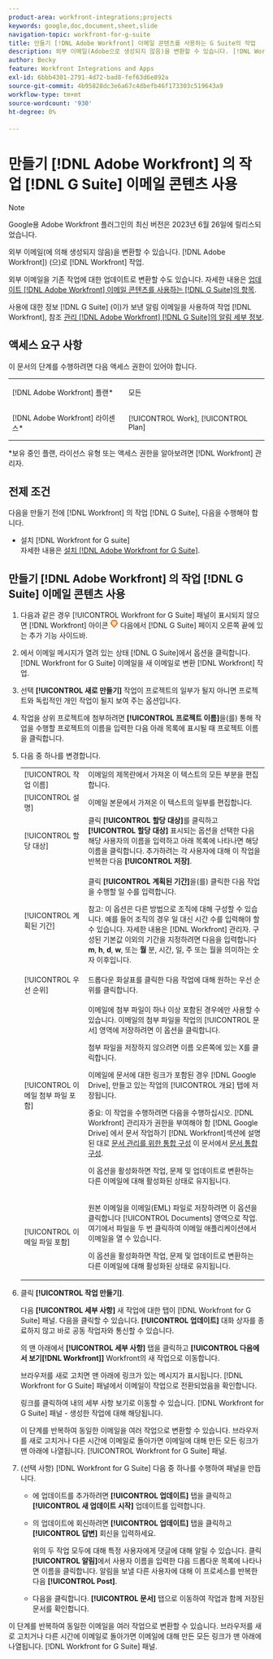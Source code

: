 ```yaml
---
product-area: workfront-integrations;projects
keywords: google,doc,document,sheet,slide
navigation-topic: workfront-for-g-suite
title: 만들기 [!DNL Adobe Workfront] 이메일 콘텐츠를 사용하는 G Suite의 작업
description: 외부 이메일(Adobe으로 생성되지 않음)을 변환할 수 있습니다. [!DNL Workfront])을 클릭하여 Workfront 작업에 추가합니다.
author: Becky
feature: Workfront Integrations and Apps
exl-id: 6bbb4301-2791-4d72-bad8-fef63d6e892a
source-git-commit: 4b95828dc3e6a67c4dbefb46f173303c519643a9
workflow-type: tm+mt
source-wordcount: '930'
ht-degree: 0%

---
```


# 만들기 [!DNL Adobe Workfront] 의 작업 [!DNL G Suite] 이메일 콘텐츠 사용

>[!NOTE]
>
>Google용 Adobe Workfront 플러그인의 최신 버전은 2023년 6월 26일에 릴리스되었습니다.

외부 이메일(에 의해 생성되지 않음)을 변환할 수 있습니다. [!DNL Adobe Workfront]) (으)로 [!DNL Workfront] 작업.

외부 이메일을 기존 작업에 대한 업데이트로 변환할 수도 있습니다. 자세한 내용은 [업데이트 [!DNL Adobe Workfront] 이메일 콘텐츠를 사용하는 [!DNL G Suite]의 항목](../../workfront-integrations-and-apps/workfront-for-g-suite/update-wf-item-using-email-content.md).

사용에 대한 정보 [!DNL G Suite] (이)가 보낸 알림 이메일을 사용하여 작업 [!DNL Workfront], 참조 [관리 [!DNL Adobe Workfront] [!DNL G Suite]의 알림 세부 정보](../../workfront-integrations-and-apps/workfront-for-g-suite/manage-wf-email-notification-details-in-gsuite.md).

## 액세스 요구 사항

이 문서의 단계를 수행하려면 다음 액세스 권한이 있어야 합니다.

<table style="table-layout:auto"> 
 <col> 
 <col> 
 <tbody> 
  <tr> 
   <td role="rowheader">[!DNL Adobe Workfront] 플랜*</td> 
   <td> <p>모든</p> </td> 
  </tr> 
  <tr> 
   <td role="rowheader">[!DNL Adobe Workfront] 라이센스*</td> 
   <td> <p>[!UICONTROL Work], [!UICONTROL Plan]</p> </td> 
  </tr> 
   </tbody> 
</table>

&#42;보유 중인 플랜, 라이선스 유형 또는 액세스 권한을 알아보려면 [!DNL Workfront] 관리자.

## 전제 조건

다음을 만들기 전에 [!DNL Workfront] 의 작업 [!DNL G Suite], 다음을 수행해야 합니다.

* 설치 [!DNL Workfront for G suite]\
   자세한 내용은 [설치 [!DNL Adobe Workfront for G Suite]](../../workfront-integrations-and-apps/workfront-for-g-suite/install-workfront-for-gsuite.md).

## 만들기 [!DNL Adobe Workfront] 의 작업 [!DNL G Suite] 이메일 콘텐츠 사용

1. 다음과 같은 경우 [!UICONTROL Workfront for G Suite] 패널이 표시되지 않으면 [!DNL Workfront] 아이콘 ![](assets/wf-lion-icon.png) 다음에서 [!DNL G Suite] 페이지 오른쪽 끝에 있는 추가 기능 사이드바.
1. 에서 이메일 메시지가 열려 있는 상태 [!DNL G Suite]에서 옵션을 클릭합니다. [!DNL Workfront for G Suite] 이메일을 새 이메일로 변환 [!DNL Workfront] 작업.

1. 선택 **[!UICONTROL 새로 만들기]** 작업이 프로젝트의 일부가 될지 아니면 프로젝트와 독립적인 개인 작업이 될지 보여 주는 옵션입니다.
1. 작업을 상위 프로젝트에 첨부하려면 **[!UICONTROL 프로젝트 이름]**&#x200B;을(를) 통해 작업을 수행할 프로젝트의 이름을 입력한 다음 아래 목록에 표시될 때 프로젝트 이름을 클릭합니다.
1. 다음 중 하나를 변경합니다.

   <table style="table-layout:auto"> 
    <col> 
    <col> 
    <tbody> 
     <tr> 
      <td role="rowheader">[!UICONTROL 작업 이름]</td> 
      <td>이메일의 제목란에서 가져온 이 텍스트의 모든 부분을 편집합니다.</td> 
     </tr> 
     <tr> 
      <td role="rowheader">[!UICONTROL 설명]</td> 
      <td>이메일 본문에서 가져온 이 텍스트의 일부를 편집합니다.</td> 
     </tr> 
     <tr data-mc-conditions=""> 
      <td role="rowheader">[!UICONTROL 할당 대상]</td> 
      <td>클릭 <strong>[!UICONTROL 할당 대상]</strong>를 클릭하고 <strong>[!UICONTROL 할당 대상]</strong> 표시되는 옵션을 선택한 다음 해당 사용자의 이름을 입력하고 아래 목록에 나타나면 해당 이름을 클릭합니다. 추가하려는 각 사용자에 대해 이 작업을 반복한 다음 <strong>[!UICONTROL 저장]</strong>.</td> 
     </tr> 
     <tr data-mc-conditions=""> 
      <td role="rowheader">[!UICONTROL 계획된 기간]</td> 
      <td> <p>클릭 <strong>[!UICONTROL 계획된 기간]</strong>을(를) 클릭한 다음 작업을 수행할 일 수를 입력합니다. </p> <p>참고: 이 옵션은 다른 방법으로 조직에 대해 구성할 수 있습니다. 예를 들어 조직의 경우 일 대신 시간 수를 입력해야 할 수 있습니다. 자세한 내용은 [!DNL Workfront] 관리자. 구성된 기본값 이외의 기간을 지정하려면 다음을 입력합니다 <strong>m</strong>, <strong>h</strong>, <strong>d</strong>, <strong>w</strong>, 또는 <strong>월</strong> 분, 시간, 일, 주 또는 월을 의미하는 숫자 이후입니다.</p> </td> 
     </tr> 
     <tr data-mc-conditions=""> 
      <td role="rowheader">[!UICONTROL 우선 순위]</td> 
      <td>드롭다운 화살표를 클릭한 다음 작업에 대해 원하는 우선 순위를 클릭합니다.</td> 
     </tr> 
     <tr data-mc-conditions=""> 
      <td role="rowheader">[!UICONTROL 이메일 첨부 파일 포함]</td> 
      <td> <p>이메일에 첨부 파일이 하나 이상 포함된 경우에만 사용할 수 있습니다. 이메일의 첨부 파일을 작업의 [!UICONTROL 문서] 영역에 저장하려면 이 옵션을 클릭합니다. </p> <p>첨부 파일을 저장하지 않으려면 이름 오른쪽에 있는 X를 클릭합니다. </p> <p>이메일에 문서에 대한 링크가 포함된 경우 [!DNL Google Drive], 만들고 있는 작업의 [!UICONTROL 개요] 탭에 저장됩니다. </p> <p>중요: 이 작업을 수행하려면 다음을 수행하십시오. [!DNL Workfront] 관리자가 권한을 부여해야 함 [!DNL Google Drive] 에서 문서 작업하기 [!DNL Workfront]섹션에 설명된 대로 <a href="../../administration-and-setup/configure-integrations/configure-document-integrations.md#configur" class="MCXref xref">문서 관리를 위한 통합 구성</a> 이 문서에서 <a href="../../administration-and-setup/configure-integrations/configure-document-integrations.md" class="MCXref xref">문서 통합 구성</a>.</p> <p>이 옵션을 활성화하면 작업, 문제 및 업데이트로 변환하는 다른 이메일에 대해 활성화된 상태로 유지됩니다.</p> </td> 
     </tr> 
     <tr data-mc-conditions=""> 
      <td role="rowheader">[!UICONTROL 이메일 파일 포함]</td> 
      <td> <p>원본 이메일을 이메일(EML) 파일로 저장하려면 이 옵션을 클릭합니다 <span>[!UICONTROL Documents] 영역으로</span> 작업. 여기에서 파일을 두 번 클릭하여 이메일 애플리케이션에서 이메일을 열 수 있습니다.</p> <p>이 옵션을 활성화하면 작업, 문제 및 업데이트로 변환하는 다른 이메일에 대해 활성화된 상태로 유지됩니다.</p> </td> 
     </tr> 
    </tbody> 
   </table>

1. 클릭 **[!UICONTROL 작업 만들기]**.

   다음 **[!UICONTROL 세부 사항]** 새 작업에 대한 탭이 [!DNL Workfront for G Suite] 패널. 다음을 클릭할 수 있습니다. **[!UICONTROL 업데이트]** 대화 상자를 종료하지 않고 바로 공동 작업자와 통신할 수 있습니다.

   의 맨 아래에서 **[!UICONTROL 세부 사항]** 탭을 클릭하고 **[!UICONTROL 다음에서 보기[!DNL Workfront]]** Workfront의 새 작업으로 이동합니다.

   브라우저를 새로 고치면 맨 아래에 링크가 있는 메시지가 표시됩니다. [!DNL Workfront for G Suite] 패널에서 이메일이 작업으로 전환되었음을 확인합니다.

   링크를 클릭하여 내의 세부 사항 보기로 이동할 수 있습니다. [!DNL Workfront for G Suite] 패널 - 생성한 작업에 대해 해당됩니다.

   이 단계를 반복하여 동일한 이메일을 여러 작업으로 변환할 수 있습니다. 브라우저를 새로 고치거나 다른 시간에 이메일로 돌아가면 이메일에 대해 만든 모든 링크가 맨 아래에 나열됩니다. [!UICONTROL Workfront for G Suite] 패널.

1. (선택 사항) [!DNL Workfront for G Suite] 다음 중 하나를 수행하여 패널을 만듭니다.

   * 에 업데이트를 추가하려면 **[!UICONTROL 업데이트]** 탭을 클릭하고 **[!UICONTROL 새 업데이트 시작]** 업데이트를 입력합니다.

   * 의 업데이트에 회신하려면 **[!UICONTROL 업데이트]** 탭을 클릭하고 **[!UICONTROL 답변]** 회신을 입력하세요.

     위의 두 작업 모두에 대해 특정 사용자에게 댓글에 대해 알릴 수 있습니다. 클릭 **[!UICONTROL 알림]**&#x200B;에서 사용자 이름을 입력한 다음 드롭다운 목록에 나타나면 이름을 클릭합니다. 알림을 보낼 다른 사용자에 대해 이 프로세스를 반복한 다음 **[!UICONTROL Post]**.

   * 다음을 클릭합니다. **[!UICONTROL 문서]** 탭으로 이동하여 작업과 함께 저장된 문서를 확인합니다.

이 단계를 반복하여 동일한 이메일을 여러 작업으로 변환할 수 있습니다. 브라우저를 새로 고치거나 다른 시간에 이메일로 돌아가면 이메일에 대해 만든 모든 링크가 맨 아래에 나열됩니다. [!DNL Workfront for G Suite] 패널.
